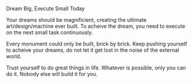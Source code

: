 Dream Big, Execute Small Today

Your dreams should be magnificient, creating the ultimate art/design/machine ever built.
To acheive the dream, you need to execute on the next small task continuously.

Every monument could only be built, brick by brick.
Keep pushing yourself to acheive your dreams, do not let it get lost
in the noise of the external world.

Trust yourself to do great things in life.
Whatever is possible, only you can do it.
Nobody else will build it for you.
